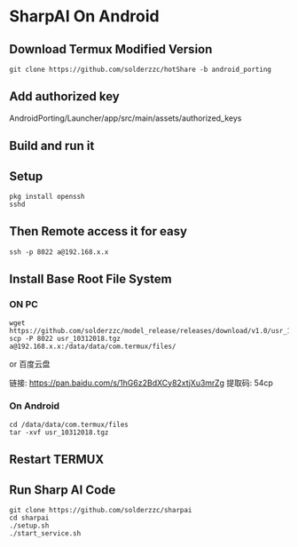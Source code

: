 # SharpAI On Android

## Download Termux Modified Version

```
git clone https://github.com/solderzzc/hotShare -b android_porting
```

## Add authorized key

AndroidPorting/Launcher/app/src/main/assets/authorized_keys

## Build and run it

## Setup

```
pkg install openssh
sshd
```

## Then Remote access it for easy

```
ssh -p 8022 a@192.168.x.x
```

## Install Base Root File System

### ON PC
```
wget https://github.com/solderzzc/model_release/releases/download/v1.0/usr_10312018.tgz
scp -P 8022 usr_10312018.tgz a@192.168.x.x:/data/data/com.termux/files/
```
or 百度云盘

链接: https://pan.baidu.com/s/1hG6z2BdXCy82xtjXu3mrZg 提取码: 54cp

### On Android
```
cd /data/data/com.termux/files
tar -xvf usr_10312018.tgz 
```

## Restart TERMUX

## Run Sharp AI Code

```
git clone https://github.com/solderzzc/sharpai
cd sharpai
./setup.sh
./start_service.sh
```


